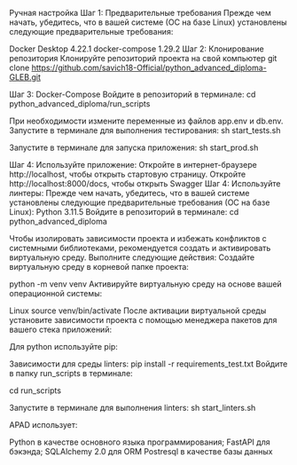 Ручная настройка
Шаг 1: Предварительные требования
Прежде чем начать, убедитесь, что в вашей системе (ОС на базе Linux) установлены следующие предварительные требования:

Docker Desktop 4.22.1
docker-compose 1.29.2
Шаг 2: Клонирование репозитория
Клонируйте репозиторий проекта на свой компьютер
git clone
https://github.com/savich18-Official/python_advanced_diploma-GLEB.git

Шаг 3: Docker-Compose
Войдите в репозиторий в терминале:
cd python_advanced_diploma/run_scripts

При необходимости измените переменные из файлов app.env и db.env.
Запустите в терминале для выполнения тестирования:
sh start_tests.sh

Запустите в терминале для запуска приложения:
sh start_prod.sh

Шаг 4: Используйте приложение:
Откройте в интернет-браузере http://localhost, чтобы открыть стартовую страницу.
Откройте http://localhost:8000/docs, чтобы открыть Swagger
Шаг 4: Используйте линтеры:
Прежде чем начать, убедитесь, что в вашей системе установлены следующие предварительные требования (ОС на базе Linux):
Python 3.11.5
Войдите в репозиторий в терминале:
cd python_advanced_diploma

Чтобы изолировать зависимости проекта и избежать конфликтов с системными библиотеками, рекомендуется создать и активировать виртуальную среду. Выполните следующие действия:
Создайте виртуальную среду в корневой папке проекта:

python -m venv venv
Активируйте виртуальную среду на основе вашей операционной системы:

Linux
source venv/bin/activate
После активации виртуальной среды установите зависимости проекта с помощью менеджера пакетов для вашего стека приложений:

Для python используйте pip:

Зависимости для среды linters:
pip install -r requirements_test.txt
Войдите в папку run_scripts в терминале:

cd run_scripts

Запустите в терминале для выполнения linters:
sh start_linters.sh

APAD использует:

Python в качестве основного языка программирования;
FastAPI для бэкэнда;
SQLAlchemy 2.0 для ORM
Postresql в качестве базы данных
